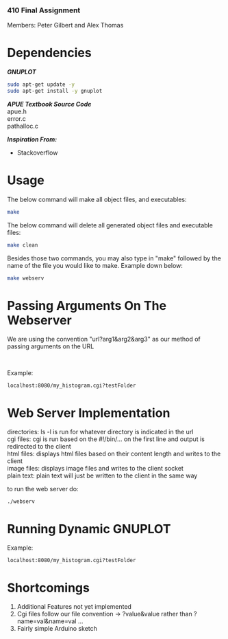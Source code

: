 ### 410 Final Assignment
Members: Peter Gilbert and Alex Thomas

# Dependencies

***GNUPLOT***
```bash
sudo apt-get update -y
sudo apt-get install -y gnuplot
```

***APUE Textbook Source Code*** </br>
apue.h </br>
error.c </br>
pathalloc.c

***Inspiration From:***
- Stackoverflow

# Usage

The below command will make all object files, and executables:

```bash
make
```
The below command will delete all generated object files and executable files:

```bash
make clean
```

Besides those two commands, you may also type in "make" followed by the name of the file
you would like to make. Example down below:

```bash
make webserv
```

# Passing Arguments On The Webserver

We are using the convention "url?arg1&arg2&arg3" as our method of passing arguments on the URL

</br>

Example:
```
localhost:8080/my_histogram.cgi?testFolder
```

# Web Server Implementation
directories: ls -l is run for whatever directory is indicated in the url </br>
cgi files: cgi is run based on the #!/bin/... on the first line and output is redirected to the client </br>
html files: displays html files based on their content length and writes to the client </br>
image files: displays image files and writes to the client socket </br>
plain text: plain text will just be written to the client in the same way </br>

to run the web server do: </br>
```
./webserv
```

# Running Dynamic GNUPLOT
Example: </br> 
```
localhost:8080/my_histogram.cgi?testFolder
```

# Shortcomings

1. Additional Features not yet implemented </br>
2. Cgi files follow our file convention -> ?value&value rather than ?name=val&name=val ... </br>
3. Fairly simple Arduino sketch
